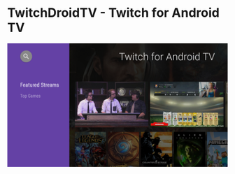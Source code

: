 TwitchDroidTV - Twitch for Android TV
=====================================

![Main Screen](mainscreen.png "Main Screen")
